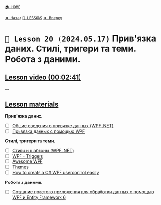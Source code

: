 [`🏠 HOME`](../../../README.md)  

[`⏪ Назад`](../../10/19/README.md)  [`📗 LESSONS`](../../README.md)  [`⏩ Вперед`](../21/README.md)  

# `📗 Lesson 20 (2024.05.17)` Прив'язка даних. Стилі, тригери та теми. Робота з даними.

## [Lesson video (00:02:41)](https://youtu.be/K31U8gupGsw?t=1)

--

## [Lesson materials]()

**Прив'язка даних.**
- [ ] [Общие сведения о привязке данных (WPF .NET)](https://learn.microsoft.com/ru-ru/dotnet/desktop/wpf/data/?view=netdesktop-8.0)  
- [ ] [Привязка данных с помощью WPF](https://learn.microsoft.com/ru-ru/ef/ef6/fundamentals/databinding/wpf)  

**Стилі, тригери та теми.**
- [ ] [Стили и шаблоны (WPF .NET)](https://learn.microsoft.com/ru-ru/dotnet/desktop/wpf/controls/styles-templates-overview?view=netdesktop-8.0)  
- [ ] [WPF - Triggers](https://www.tutorialspoint.com/wpf/wpf_triggers.htm)  
- [ ] [Awesome WPF](https://github.com/Carlos487/awesome-wpf)  
- [ ] [Themes](https://wpfui.lepo.co/documentation/themes.html)  
- [ ] [How to create a C# WPF usercontrol easily](https://pierre-poliakoff.medium.com/how-to-create-a-c-wpf-usercontrol-easily-deba99a07e9e)  

**Робота з даними.**
- [ ] [Создание простого приложения для обработки данных с помощью WPF и Entity Framework 6](https://learn.microsoft.com/ru-ru/visualstudio/data-tools/create-a-simple-data-application-with-wpf-and-entity-framework-6?view=vs-2022)  